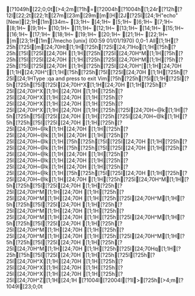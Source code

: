 [?1049h[22;0;0t[>4;2m[?1h=[?2004h[?1004h[1;24r[?12h[?12l[22;2t[22;1t[27m[23m[29m[m[H[2J[?25l[24;1H"echo" [New][2;1H[1m[34m~                                                                               [3;1H~                                                                               [4;1H~                                                                               [5;1H~                                                                               [6;1H~                                                                               [7;1H~                                                                               [8;1H~                                                                               [9;1H~                                                                               [10;1H~                                                                               [11;1H~                                                                               [12;1H~                                                                               [13;1H~                                                                               [14;1H~                                                                               [15;1H~                                                                               [16;1H~                                                                               [17;1H~                                                                               [18;1H~                                                                               [19;1H~                                                                               [20;1H~                                                                               [21;1H~                                                                               [22;1H~                                                                               [m[23;1H[1m[7mecho [unix] (00:59 01/01/1970)                                         0,0-1 All[1;1H[?25h[?25l[m[24;70Ht[1;1H[?25h[?25l[24;71Ho[1;1H[?5h[?25h[?5l[?25l[24;70H  [1;1H[?25h[?25l[24;70H^M[1;1H[?5h[?25h[?5l[?25l[24;70H  [1;1H[?25h[?25l[24;70H^M[1;1H[?5h[?25h[?5l[?25l[24;70H  [1;1H[?25h[?25l[24;70H^[[1;1H[24;70H  [1;1H[24;70H^[[1;1H[?5h[?25h[?5l[?25l[24;70H  [1;1H[?25h[?25l[24;1HType  :qa  and press <Enter> to exit Vim[?5h[?25h[?5l[1;1H[?25l[?5h[?25h[?5l[?25l[24;70H^X[1;1H[24;70H  [1;1H[?25h[?25l[24;70H^X[1;1H[24;70H  [1;1H[?25h[?25l[24;70H^X[1;1H[24;70H  [1;1H[?25h[?25l[24;70H^X[1;1H[24;70H  [1;1H[?25h[?25l[24;70H^X[1;1H[24;70H  [1;1H[?25h[?25l[24;70H~@k[1;1H[?5h[?25h[?5l[?25l[24;70H   [1;1H[?25h[?25l[24;70H~@k[1;1H[?5h[?25h[?5l[?25l[24;70H   [1;1H[?25h[?25l[24;70H~@k[1;1H[24;70H   [1;1H[?25h[?25l[24;70H~@k[1;1H[24;70H   [1;1H[?25h[?25l[24;70H~@k[1;1H[?5h[?25h[?5l[?25l[24;70H   [1;1H[?25h[?25l[24;70H~@k[1;1H[?5h[?25h[?5l[?25l[24;70H   [1;1H[?25h[?25l[24;70H~@k[1;1H[24;70H   [1;1H[?25h[?25l[24;70H~@k[1;1H[24;70H   [1;1H[?25h[?25l[24;70H~@k[1;1H[24;70H   [1;1H[?25h[?25l[24;70H~@k[1;1H[?5h[?25h[?5l[?25l[24;70H   [1;1H[?25h[?25l[24;70H~@k[1;1H[24;70H   [1;1H[?25h[?25l[24;70H^M[1;1H[?5h[?25h[?5l[?25l[24;70H  [1;1H[?25h[?25l[24;70H^M[1;1H[24;70H  [1;1H[?25h[?25l[24;70H^M[1;1H[24;70H  [1;1H[?25h[?25l[24;70H^M[1;1H[?5h[?25h[?5l[?25l[24;70H  [1;1H[?25h[?25l[24;70H^M[1;1H[24;70H  [1;1H[?25h[?25l[24;70H^M[1;1H[24;70H  [1;1H[?25h[?25l[24;70H^M[1;1H[?5h[?25h[?5l[?25l[24;70H  [1;1H[?25h[?25l[24;70H^M[1;1H[24;70H  [1;1H[?25h[?25l[24;70H^M[1;1H[24;70H  [1;1H[?25h[?25l[24;70H^M[1;1H[?5h[?25h[?5l[?25l[24;70H  [1;1H[?25h[?25l[24;70H^M[1;1H[24;70H  [1;1H[?25h[?25l[24;70Hq[1;1H[?25h[?5h[?5l[?25l[24;70H [1;1H[?25h[?25l[?25h[?25l[24;70H^X[1;1H[24;70H  [1;1H[?25h[?25l[24;70H^X[1;1H[24;70H  [1;1H[?25h[?25l[24;70H^X[1;1H[24;70H  [1;1H[?25h[?25l[24;70H^Z[1;1H[24;1H
[?1004l[?2004l[?1l>[?25h[>4;m[?1049l[23;0;0t